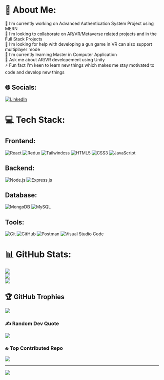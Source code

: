 # 💫 About Me:
🔭 I’m currently working on Advanced Authentication System Project using MERN <br>👯 I’m looking to collaborate on AR/VR/Metaverse related projects and in the Full Stack Projects<br>🤝 I’m looking for help with developing a gun game in VR can also support multiplayer mode<br>🌱 I’m currently learning Master in Computer Application<br>💬 Ask me about AR/VR developement using Unity<br>⚡ Fun fact I'm keen to learn new things which makes me stay motivated to code and develop new things


## 🌐 Socials:
[![LinkedIn](https://img.shields.io/badge/LinkedIn-%230077B5.svg?logo=linkedin&logoColor=white)](https://linkedin.com/in/www.linkedin.com/in/rahul-r-devadiga) 

# 💻 Tech Stack:
## Frontend:
![React](https://shields.io/badge/react-black?logo=react&style=for-the-badge) ![Redux](https://img.shields.io/badge/Redux-593D88?style=for-the-badge&logo=redux&logoColor=white) ![Tailwindcss](https://img.shields.io/badge/Tailwind_CSS-grey?style=for-the-badge&logo=tailwind-css&logoColor=38B2AC) ![HTML5](https://img.shields.io/badge/HTML5-E34F26?style=for-the-badge&logo=html5&logoColor=white)  ![CSS3](https://img.shields.io/badge/CSS3-1572B6?style=for-the-badge&logo=css3&logoColor=white) ![JavaScript](https://img.shields.io/badge/JavaScript-323330?style=for-the-badge&logo=javascript&logoColor=F7DF1E)
## Backend:
 ![Node.js](https://img.shields.io/badge/node.js-339933?style=for-the-badge&logo=Node.js&logoColor=white) ![Express.js](https://img.shields.io/badge/express.js-000000?style=for-the-badge&logo=express&logoColor=white)
## Database:
 ![MongoDB](https://img.shields.io/badge/-MongoDB-13aa52?style=for-the-badge&logo=mongodb&logoColor=white) ![MySQL](https://img.shields.io/badge/mysql-%2300f.svg?style=for-the-badge&logo=mysql&logoColor=white)
## Tools: 
![Git](https://img.shields.io/badge/GIT-E44C30?style=for-the-badge&logo=git&logoColor=white) ![GitHub](https://img.shields.io/badge/github-%23121011.svg?style=for-the-badge&logo=github&logoColor=white) ![Postman](![Postman](https://img.shields.io/badge/Postman-FF6C37?style=for-the-badge&logo=postman&logoColor=white)) ![Visual Studio Code](https://img.shields.io/badge/Visual%20Studio%20Code-0078d7.svg?style=for-the-badge&logo=visual-studio-code&logoColor=white)
# 📊 GitHub Stats:
![](https://github-readme-stats.vercel.app/api?username=Rahul-R-Devadiga&theme=radical&hide_border=true&include_all_commits=true&count_private=true)<br/>
![](https://github-readme-streak-stats.herokuapp.com/?user=Rahul-R-Devadiga&theme=radical&hide_border=true)<br/>
![](https://github-readme-stats.vercel.app/api/top-langs/?username=Rahul-R-Devadiga&theme=radical&hide_border=true&include_all_commits=true&count_private=true&layout=compact)

## 🏆 GitHub Trophies
![](https://github-profile-trophy.vercel.app/?username=Rahul-R-Devadiga&theme=radical&no-frame=true&no-bg=false&margin-w=4)

### ✍️ Random Dev Quote
![](https://quotes-github-readme.vercel.app/api?type=horizontal&theme=radical)

### 🔝 Top Contributed Repo
![](https://github-contributor-stats.vercel.app/api?username=Rahul-R-Devadiga&limit=5&theme=dark&combine_all_yearly_contributions=true)

---
[![](https://visitcount.itsvg.in/api?id=Rahul-R-Devadiga&icon=0&color=0)](https://visitcount.itsvg.in)

<!-- Proudly created with GPRM ( https://gprm.itsvg.in ) -->
